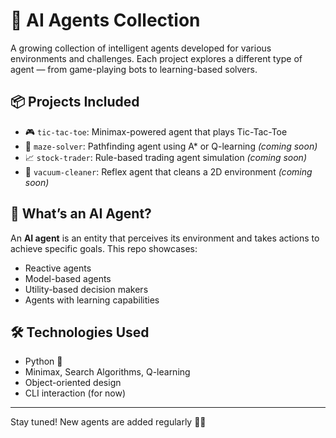 # 🤖 AI Agents Collection

A growing collection of intelligent agents developed for various environments and challenges. Each project explores a different type of agent — from game-playing bots to learning-based solvers.

## 📦 Projects Included

- 🎮 `tic-tac-toe`: Minimax-powered agent that plays Tic-Tac-Toe
- 🧭 `maze-solver`: Pathfinding agent using A* or Q-learning *(coming soon)*
- 📈 `stock-trader`: Rule-based trading agent simulation *(coming soon)*
- 🧹 `vacuum-cleaner`: Reflex agent that cleans a 2D environment *(coming soon)*

## 🤔 What’s an AI Agent?

An **AI agent** is an entity that perceives its environment and takes actions to achieve specific goals. This repo showcases:

- Reactive agents
- Model-based agents
- Utility-based decision makers
- Agents with learning capabilities

## 🛠️ Technologies Used

- Python 🐍
- Minimax, Search Algorithms, Q-learning
- Object-oriented design
- CLI interaction (for now)

---

Stay tuned! New agents are added regularly 🧠🚀
